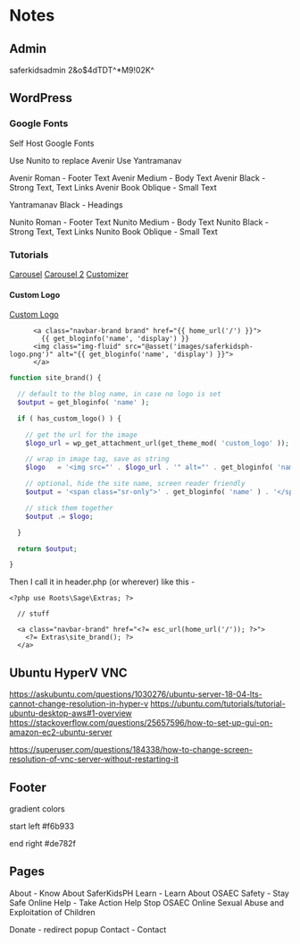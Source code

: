 # Notes

## Admin

saferkidsadmin
2&o$4dTDT^*M9!02K^

## WordPress

### Google Fonts

Self Host Google Fonts

Use Nunito to replace Avenir
Use Yantramanav

Avenir Roman - Footer Text
Avenir Medium - Body Text
Avenir Black - Strong Text, Text Links
Avenir Book Oblique - Small Text

Yantramanav Black - Headings

Nunito Roman - Footer Text
Nunito Medium - Body Text
Nunito Black - Strong Text, Text Links
Nunito Book Oblique - Small Text


### Tutorials


[Carousel](https://www.lyrathemes.com/blog/bootstrap-carousel-tutorial/)
[Carousel 2](https://prabinparajuli.com.np/add-bootstrap-carousel-in-wordpress/)
[Customizer](https://discourse.roots.io/t/solved-admin-theme-customizer/6107/4)

#### Custom Logo

[Custom Logo](https://developer.wordpress.org/themes/functionality/custom-logo/)

```phtml
      <a class="navbar-brand brand" href="{{ home_url('/') }}">
        {{ get_bloginfo('name', 'display') }}
      <img class="img-fluid" src="@asset('images/saferkidsph-logo.png')" alt="{{ get_bloginfo('name', 'display') }}">
      </a>
```

```php
function site_brand() {

  // default to the blog name, in case no logo is set
  $output = get_bloginfo( 'name' );

  if ( has_custom_logo() ) {

    // get the url for the image
    $logo_url = wp_get_attachment_url(get_theme_mod( 'custom_logo' ));

    // wrap in image tag, save as string
    $logo   = '<img src="' . $logo_url . '" alt="' . get_bloginfo( 'name' )  . ' logo" title="' . . '">';

    // optional, hide the site name, screen reader friendly
    $output = '<span class="sr-only">' . get_bloginfo( 'name' ) . '</span>';

    // stick them together
    $output .= $logo;

  }

  return $output;

}
```

Then I call it in header.php (or wherever) like this -


```phtml
<?php use Roots\Sage\Extras; ?>

  // stuff

  <a class="navbar-brand" href="<?= esc_url(home_url('/')); ?>">
    <?= Extras\site_brand(); ?>
  </a>
```


## Ubuntu HyperV VNC

https://askubuntu.com/questions/1030276/ubuntu-server-18-04-lts-cannot-change-resolution-in-hyper-v
https://ubuntu.com/tutorials/tutorial-ubuntu-desktop-aws#1-overview
https://stackoverflow.com/questions/25657596/how-to-set-up-gui-on-amazon-ec2-ubuntu-server

https://superuser.com/questions/184338/how-to-change-screen-resolution-of-vnc-server-without-restarting-it

## Footer

gradient colors

start left
#f6b933

end right
#de782f


## Pages

About - Know About SaferKidsPH
Learn - Learn About OSAEC
Safety - Stay Safe Online
Help - Take Action Help Stop OSAEC Online Sexual Abuse and Exploitation of Children

Donate - redirect popup
Contact - Contact

